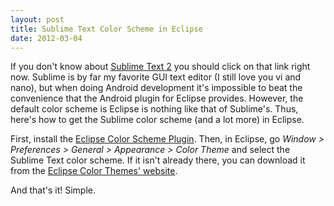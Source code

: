 ```yaml
---
layout: post
title: Sublime Text Color Scheme in Eclipse
date: 2012-03-04
---
```


If you don't know about <a title="Best text editor ever." href="http://www.sublimetext.com/2">Sublime Text 2</a> you should click on that link right now. Sublime is by far my favorite GUI text editor (I still love you vi and nano), but when doing Android development it's impossible to beat the convenience that the Android plugin for Eclipse provides. However, the default color scheme is Eclipse is nothing like that of Sublime's. Thus, here's how to get the Sublime color scheme (and a lot more) in Eclipse.

First, install the <a href="http://www.eclipsecolorthemes.org/?view=plugin">Eclipse Color Scheme Plugin</a>. Then, in Eclipse, go <em>Window &gt; Preferences &gt; General &gt; Appearance &gt; Color Theme </em>and select the Sublime Text color scheme. If it isn't already there, you can download it from the <a href="http://www.eclipsecolorthemes.org/?view=theme&amp;id=66">Eclipse Color Themes' website</a>.

And that's it! Simple.
